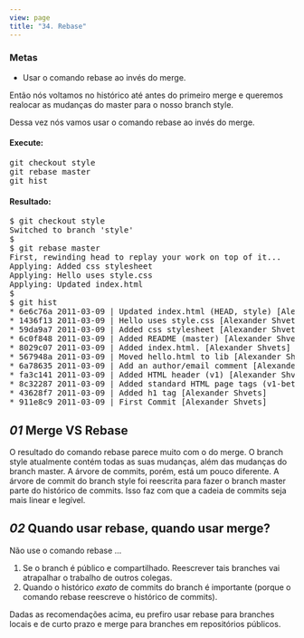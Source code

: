 ```yaml
---
view: page
title: "34. Rebase"
---
```


<h3>Metas</h3>

<ul><li>Usar o comando rebase ao invés do merge.</li></ul>

<p>Então nós voltamos no histórico até antes do primeiro merge e queremos realocar as mudanças do master para o nosso branch style.</p>

<p>Dessa vez nós vamos usar o comando rebase ao invés do merge.</p>

<h4 class="h4-pre">Execute:</h4>

<pre class="instructions">git checkout style
git rebase master
git hist</pre>

<h4 class="h4-pre">Resultado:</h4>

<pre class="sample">$ git checkout style
Switched to branch 'style'
$
$ git rebase master
First, rewinding head to replay your work on top of it...
Applying: Added css stylesheet
Applying: Hello uses style.css
Applying: Updated index.html
$
$ git hist
* 6e6c76a 2011-03-09 | Updated index.html (HEAD, style) [Alexander Shvets]
* 1436f13 2011-03-09 | Hello uses style.css [Alexander Shvets]
* 59da9a7 2011-03-09 | Added css stylesheet [Alexander Shvets]
* 6c0f848 2011-03-09 | Added README (master) [Alexander Shvets]
* 8029c07 2011-03-09 | Added index.html. [Alexander Shvets]
* 567948a 2011-03-09 | Moved hello.html to lib [Alexander Shvets]
* 6a78635 2011-03-09 | Add an author/email comment [Alexander Shvets]
* fa3c141 2011-03-09 | Added HTML header (v1) [Alexander Shvets]
* 8c32287 2011-03-09 | Added standard HTML page tags (v1-beta) [Alexander Shvets]
* 43628f7 2011-03-09 | Added h1 tag [Alexander Shvets]
* 911e8c9 2011-03-09 | First Commit [Alexander Shvets]</pre>

<h2><em>01</em> Merge VS Rebase</h2>

<p>O resultado do comando rebase parece muito com o do merge. O branch style atualmente contém todas as suas mudanças, além das mudanças do branch master. A árvore de commits, porém, está um pouco diferente. A árvore de commit do branch style foi reescrita para fazer o branch master parte do histórico de commits. Isso faz com que a cadeia de commits seja mais linear e legível.</p>

<h2><em>02</em> Quando usar rebase, quando usar merge?</h2>

<p>Não use o comando rebase &#8230;</p>

<ol>
	<li>Se o branch é público e compartilhado. Reescrever tais branches vai atrapalhar o trabalho de outros colegas.</li>
	<li>Quando o histórico <em>exato</em> de commits do branch é importante (porque o comando rebase reescreve o histórico de commits).</li>
</ol>
<p>Dadas as recomendações acima, eu prefiro usar rebase para branches locais e de curto prazo e merge para branches em repositórios públicos.</p>
  </div>

